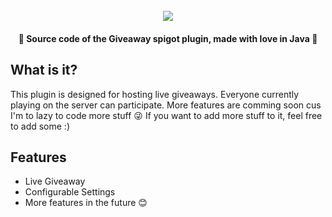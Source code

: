 <h1 align="center">
  <br>
  <img src="https://cdn.discordapp.com/attachments/829401669715886080/1315669702906740786/Gift-logo-shop-box-symbol-vector-icon-Graphics-7998375-1-1-580x387-removebg-preview.png?ex=67584065&is=6756eee5&hm=9f77d0f89ac0d550ebbf6ea3414e758421ed9342750963ea5a1361cff7b5adb5&">
  <br>
</h1>

<h4 align="center">🎁 Source code of the Giveaway spigot plugin, made with love in Java 🎁</h4>

## What is it?

This plugin is designed for hosting live giveaways. Everyone currently playing on the server can participate. More features are comming soon cus I'm to lazy to code more stuff 😜
If you want to add more stuff to it, feel free to add some :)

## Features

- Live Giveaway
- Configurable Settings
- More features in the future 😊
